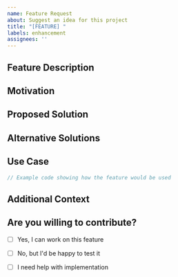 ```yaml
---
name: Feature Request
about: Suggest an idea for this project
title: "[FEATURE] "
labels: enhancement
assignees: ''
---
```


## Feature Description

<!-- A clear and concise description of what you want to happen -->

## Motivation

<!-- Why is this feature needed? What problem does it solve? -->

## Proposed Solution

<!-- Describe the solution you'd like -->

## Alternative Solutions

<!-- Describe any alternative solutions or features you've considered -->

## Use Case

<!-- Provide a detailed use case for this feature -->

```javascript
// Example code showing how the feature would be used
```

## Additional Context

<!-- Add any other context, screenshots, or examples about the feature request here -->

## Are you willing to contribute?

<!-- Would you be willing to implement this feature? -->

- [ ] Yes, I can work on this feature
- [ ] No, but I'd be happy to test it
- [ ] I need help with implementation

